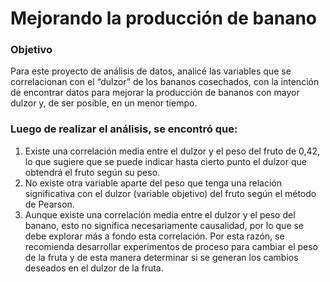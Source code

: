 # Mejorando la producción de banano

### Objetivo
Para este proyecto de análisis de datos, analicé las variables que se correlacionan con el “dulzor” de los bananos cosechados, con la intención de encontrar datos para mejorar la producción de bananos con mayor dulzor y, de ser posible, en un menor tiempo.

### Luego de realizar el análisis, se encontró que:

1. Existe una correlación media entre el dulzor y el peso del fruto de 0,42, lo que sugiere que se puede indicar hasta cierto punto el dulzor que obtendrá el fruto según su peso.
2. No existe otra variable aparte del peso que tenga una relación significativa con el dulzor (variable objetivo) del fruto según el método de Pearson.
3. Aunque existe una correlación media entre el dulzor y el peso del banano, esto no significa necesariamente causalidad, por lo que se debe explorar más a fondo esta correlación. Por esta razón, se recomienda desarrollar experimentos de proceso para cambiar el peso de la fruta y de esta manera determinar si se generan los cambios deseados en el dulzor de la fruta.

